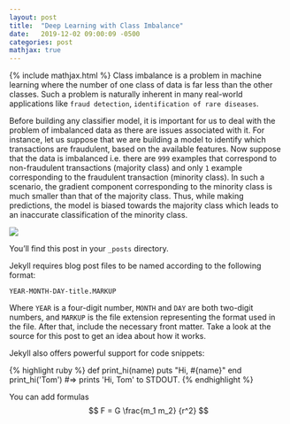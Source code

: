 ```yaml
---
layout: post
title:  "Deep Learning with Class Imbalance"
date:   2019-12-02 09:00:09 -0500
categories: post
mathjax: true
---
```

<!-- Need to include this line to enable mathjax -->
{% include mathjax.html %}
Class imbalance is a problem in machine learning where the number of one class of data is far less than the other classes. Such a problem is naturally inherent in many real-world applications like `fraud detection`, `identification of rare diseases`.

Before building any classifier model, it is important for us to deal with the problem of imbalanced data as there are issues associated with it. For instance, let us suppose that we are building a model to identify which transactions are fraudulent, based on the available features. Now suppose that the data is imbalanced i.e. there are `999` examples that correspond to non-fraudulent transactions (majority class) and only `1` example corresponding to the fraudulent transaction (minority class). In such a scenario, the gradient component corresponding to the minority class is much smaller than that of the majority class. Thus, while making predictions, the model is biased towards the majority class which leads to an inaccurate classification of the minority class.

![](http://dlclass2019.github.io/images/class_imb.png)

You’ll find this post in your `_posts` directory.

Jekyll requires blog post files to be named according to the following format:

`YEAR-MONTH-DAY-title.MARKUP`

Where `YEAR` is a four-digit number, `MONTH` and `DAY` are both two-digit numbers, and `MARKUP` is the file extension representing the format used in the file. After that, include the necessary front matter. Take a look at the source for this post to get an idea about how it works.

Jekyll also offers powerful support for code snippets:

{% highlight ruby %}
def print_hi(name)
  puts "Hi, #{name}"
end
print_hi('Tom')
#=> prints 'Hi, Tom' to STDOUT.
{% endhighlight %}


You can add formulas
$$ F = G \frac{m_1 m_2} {r^2} $$
